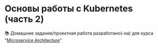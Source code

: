 # Основы работы с Kubernetes (часть 2)

📚 Домашнее задание/проектная работа разработано(-на) для курса "[Microservice Architecture](https://otus.ru/lessons/microservice-architecture/)"